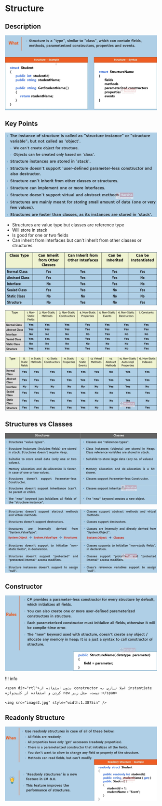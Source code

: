 # Structure

## Description

![](structure/image5.jpg)

## Key Points

![](structure/image9.jpg)

- Structures are value type but classes are reference type
- Will store in stack
- Is good for one or two fields
- Can inherit from interfaces but can't inherit from other classes or structures

![](structure/image3.jpg)

![](structure/image1.jpg)

![](structure/image4.jpg)

## Structures vs Classes

![](structure/image7.jpg)

![](structure/image8.jpg)

## Constructor

![](structure/image10.jpg)

!!! info

    <span dir="rtl">بدون استفاده از constructor اصلا نیازی به instantiate کردن و استفاده از کلیدواژه new نیست، مثل زیر:</span>

    <img src="image2.jpg" style="width:1.3875in" />

## Readonly Structure

![](structure/image6.jpg)
